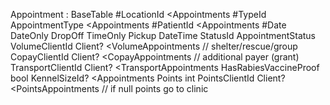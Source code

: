 Appointment : BaseTable
#LocationId <Appointments
#TypeId AppointmentType <Appointments
#PatientId <Appointments
#Date DateOnly
DropOff TimeOnly
Pickup DateTime
StatusId AppointmentStatus
VolumeClientId Client? <VolumeAppointments // shelter/rescue/group
CopayClientId Client? <CopayAppointments // additional payer (grant)
TransportClientId Client? <TransportAppointments
HasRabiesVaccineProof bool
KennelSizeId? <Appointments
Points int
PointsClientId Client? <PointsAppointments // if null points go to clinic